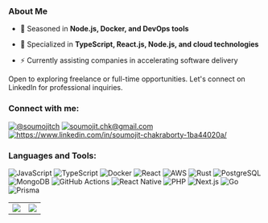 ### About Me

- 🌱 Seasoned in **Node.js, Docker, and DevOps tools**

- 💬 Specialized in **TypeScript, React.js, Node.js, and cloud technologies**

- ⚡ Currently assisting companies in accelerating software delivery

Open to exploring freelance or full-time opportunities. Let's connect on LinkedIn for professional inquiries.

<h3 align="left">Connect with me:</h3>
<p align="left">
  <a href="https://twitter.com/@soumojitch" target="blank"><img src="https://img.shields.io/badge/Twitter-1DA1F2?style=for-the-badge&logo=twitter&logoColor=white" alt="@soumojitch"></a>
  <a href="mailto:soumojit.chk@gmail.com" target="blank"><img src="https://img.shields.io/badge/Gmail-D14836?style=for-the-badge&logo=gmail&logoColor=white" alt="soumojit.chk@gmail.com"></a>
  <a href="https://linkedin.com/in/https://www.linkedin.com/in/soumojit-chakraborty-1ba44020a/" target="blank"><img src="https://img.shields.io/badge/LinkedIn-0077B5?style=for-the-badge&logo=linkedin&logoColor=white" alt="https://www.linkedin.com/in/soumojit-chakraborty-1ba44020a/"></a>
</p>

<h3 align="left">Languages and Tools:</h3>

![JavaScript](https://img.shields.io/badge/JavaScript-%23323330.svg?style=for-the-badge&logo=javascript&logoColor=%23F7DF1E)
![TypeScript](https://img.shields.io/badge/TypeScript-007ACC?style=for-the-badge&logo=typescript&logoColor=white)
![Docker](https://img.shields.io/badge/Docker-2496ED?style=for-the-badge&logo=docker&logoColor=white)
![React](https://img.shields.io/badge/React-%2320232a.svg?style=for-the-badge&logo=react&logoColor=%2361DAFB)
![AWS](https://img.shields.io/badge/AWS-232F3E?style=for-the-badge&logo=amazon-aws&logoColor=white)
![Rust](https://img.shields.io/badge/Rust-000000?style=for-the-badge&logo=rust&logoColor=white)
![PostgreSQL](https://img.shields.io/badge/PostgreSQL-336791?style=for-the-badge&logo=postgresql&logoColor=white)
![MongoDB](https://img.shields.io/badge/MongoDB-47A248?style=for-the-badge&logo=mongodb&logoColor=white)
![GitHub Actions](https://img.shields.io/badge/GitHub_Actions-2088FF?style=for-the-badge&logo=github-actions&logoColor=white)
![React Native](https://img.shields.io/badge/React_Native-%2320232a.svg?style=for-the-badge&logo=react&logoColor=%2361DAFB)
![PHP](https://img.shields.io/badge/PHP-777BB4?style=for-the-badge&logo=php&logoColor=white)
![Next.js](https://img.shields.io/badge/Next.js-000000?style=for-the-badge&logo=next.js&logoColor=white)
![Go](https://img.shields.io/badge/Go-00ADD8?style=for-the-badge&logo=go&logoColor=white) 
![Prisma](https://img.shields.io/badge/Prisma-2D3748?style=for-the-badge&logo=prisma&logoColor=white)
<!-- ![ESLint](https://img.shields.io/badge/ESLint-4B32C3?style=for-the-badge&logo=eslint&logoColor=white) -->
<!-- ![MySQL](https://img.shields.io/badge/MySQL-4479A1?style=for-the-badge&logo=mysql&logoColor=white) -->



<table>
<tr>
<td>
<img src="https://github-readme-stats.vercel.app/api?username=SOUMOJIT-CHAKRABORTY&include_all_commits=true&count_private=true&show_icons=true&line_height=20&theme=aura"/>
<td>
  <img src="https://github-readme-stats.vercel.app/api/top-langs?username=SOUMOJIT-CHAKRABORTY&show_icons=true&locale=en&layout=compact&theme=aura&hide=html" />
</td>
</tr> 
</table>
<!-- <p align="center">
<img align="center" src="http://github-readme-streak-stats.herokuapp.com/?user=SOUMOJIT-CHAKRABORTY&theme=aura"/>
</p> -->
